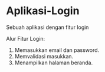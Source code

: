 # Aplikasi-Login
Sebuah aplikasi dengan fitur login

Alur Fitur Login:
1. Memasukkan email dan password.
2. Memvalidasi masukkan.
3. Menampilkan halaman beranda.
